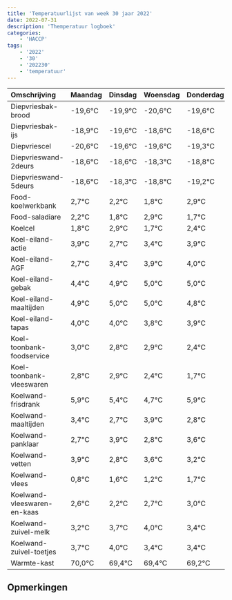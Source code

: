 ```yaml
---
title: 'Temperatuurlijst van week 30 jaar 2022'
date: 2022-07-31
description: 'Themperatuur logboek'
categories:
    - 'HACCP'
tags:
    - '2022'
    - '30'
    - '202230'
    - 'temperatuur'
---
```

|Omschrijving|Maandag|Dinsdag|Woensdag|Donderdag|Vrijdag|Zaterdag|Zondag|
|:---|:---|:---|:---|:---|:---|:---|:---|
|Diepvriesbak-brood|-19,6°C|-19,9°C|-20,6°C|-19,6°C|-19,6°C|-19,3°C|-19,8°C|
|Diepvriesbak-ijs|-18,9°C|-19,6°C|-18,6°C|-18,6°C|-18,3°C|-18,8°C|-19,2°C|
|Diepvriescel|-20,6°C|-19,6°C|-19,6°C|-19,3°C|-19,8°C|-20,2°C|-19,1°C|
|Diepvrieswand-2deurs|-18,6°C|-18,6°C|-18,3°C|-18,8°C|-19,2°C|-18,1°C|-19,3°C|
|Diepvrieswand-5deurs|-18,6°C|-18,3°C|-18,8°C|-19,2°C|-18,1°C|-19,3°C|-18,6°C|
|Food-koelwerkbank|2,7°C|2,2°C|1,8°C|2,9°C|1,7°C|2,4°C|2,9°C|
|Food-saladiare|2,2°C|1,8°C|2,9°C|1,7°C|2,4°C|2,9°C|3,0°C|
|Koelcel|1,8°C|2,9°C|1,7°C|2,4°C|2,9°C|3,0°C|3,0°C|
|Koel-eiland-actie|3,9°C|2,7°C|3,4°C|3,9°C|4,0°C|4,0°C|3,8°C|
|Koel-eiland-AGF|2,7°C|3,4°C|3,9°C|4,0°C|4,0°C|3,8°C|3,9°C|
|Koel-eiland-gebak|4,4°C|4,9°C|5,0°C|5,0°C|4,8°C|4,9°C|4,4°C|
|Koel-eiland-maaltijden|4,9°C|5,0°C|5,0°C|4,8°C|4,9°C|4,4°C|3,7°C|
|Koel-eiland-tapas|4,0°C|4,0°C|3,8°C|3,9°C|3,4°C|2,7°C|3,9°C|
|Koel-toonbank-foodservice|3,0°C|2,8°C|2,9°C|2,4°C|1,7°C|2,9°C|1,8°C|
|Koel-toonbank-vleeswaren|2,8°C|2,9°C|2,4°C|1,7°C|2,9°C|1,8°C|2,6°C|
|Koelwand-frisdrank|5,9°C|5,4°C|4,7°C|5,9°C|4,8°C|5,6°C|5,2°C|
|Koelwand-maaltijden|3,4°C|2,7°C|3,9°C|2,8°C|3,6°C|3,2°C|3,7°C|
|Koelwand-panklaar|2,7°C|3,9°C|2,8°C|3,6°C|3,2°C|3,7°C|4,0°C|
|Koelwand-vetten|3,9°C|2,8°C|3,6°C|3,2°C|3,7°C|4,0°C|3,4°C|
|Koelwand-vlees|0,8°C|1,6°C|1,2°C|1,7°C|2,0°C|1,4°C|1,4°C|
|Koelwand-vleeswaren-en-kaas|2,6°C|2,2°C|2,7°C|3,0°C|2,4°C|2,4°C|2,2°C|
|Koelwand-zuivel-melk|3,2°C|3,7°C|4,0°C|3,4°C|3,4°C|3,2°C|2,4°C|
|Koelwand-zuivel-toetjes|3,7°C|4,0°C|3,4°C|3,4°C|3,2°C|2,4°C|4,0°C|
|Warmte-kast|70,0°C|69,4°C|69,4°C|69,2°C|68,4°C|70,0°C|69,1°C|

## Opmerkingen


